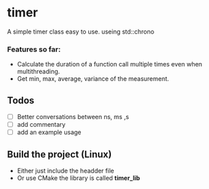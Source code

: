 # timer
A simple timer class easy to use. useing std::chrono

### Features so far:
 * Calculate the duration of a function call multiple times even when multithreading.
 * Get min, max, average, variance of the measurement.
 
## Todos
 - [ ] Better conversations between ns, ms ,s
 - [ ] add commentary
 - [ ] add an example usage
 
## Build the project (Linux)
 * Either just include the headder file
 * Or use CMake the library is called **timer_lib**

